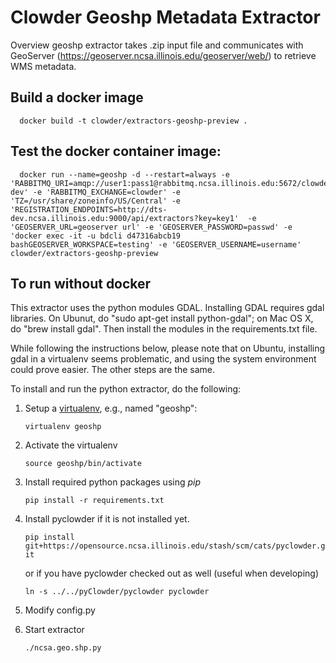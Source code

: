 # Clowder Geoshp Metadata Extractor

Overview
geoshp extractor takes .zip input file and communicates with GeoServer (https://geoserver.ncsa.illinois.edu/geoserver/web/) to retrieve WMS metadata.

## Build a docker image
      docker build -t clowder/extractors-geoshp-preview .

## Test the docker container image:
      docker run --name=geoshp -d --restart=always -e 'RABBITMQ_URI=amqp://user1:pass1@rabbitmq.ncsa.illinois.edu:5672/clowder-dev' -e 'RABBITMQ_EXCHANGE=clowder' -e 'TZ=/usr/share/zoneinfo/US/Central' -e 'REGISTRATION_ENDPOINTS=http://dts-dev.ncsa.illinois.edu:9000/api/extractors?key=key1'  -e 'GEOSERVER_URL=geoserver url' -e 'GEOSERVER_PASSWORD=passwd' -e 'docker exec -it -u bdcli d47316abcb19 bashGEOSERVER_WORKSPACE=testing' -e 'GEOSERVER_USERNAME=username' clowder/extractors-geoshp-preview

## To run without docker

This extractor uses the python modules GDAL.
Installing GDAL requires gdal libraries.
On Ubunut, do "sudo apt-get install python-gdal"; on Mac OS X, do
"brew install gdal". Then install the modules in the requirements.txt file.

While following the instructions below, please note that
on Ubuntu, installing gdal in a virtualenv seems
problematic, and using the system environment could prove easier.
The other steps are the same.

To install and run the python extractor, do the following:

1. Setup a [virtualenv](https://virtualenv.pypa.io), e.g., named "geoshp":

   `virtualenv geoshp`
2. Activate the virtualenv

   `source geoshp/bin/activate`
3. Install required python packages using *pip*

   `pip install -r requirements.txt`
4. Install pyclowder if it is not installed yet.

   `pip install git+https://opensource.ncsa.illinois.edu/stash/scm/cats/pyclowder.git`

   or if you have pyclowder checked out as well (useful when developing)

   `ln -s ../../pyClowder/pyclowder pyclowder`
5. Modify config.py 
6. Start extractor

   `./ncsa.geo.shp.py`


